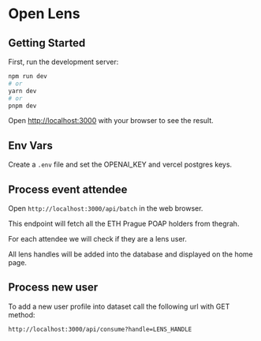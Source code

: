 # Open Lens

## Getting Started

First, run the development server:

```bash
npm run dev
# or
yarn dev
# or
pnpm dev
```

Open [http://localhost:3000](http://localhost:3000) with your browser to see the result.

## Env Vars

Create a `.env` file and set the OPENAI_KEY and vercel postgres keys.

## Process event attendee

Open `http://localhost:3000/api/batch` in the web browser.

This endpoint will fetch all the ETH Prague POAP holders from thegrah. 

For each attendee we will check if they are a lens user.

All lens handles will be added into the database and displayed on the home page.

## Process new user

To add a new user profile into dataset call the following url with GET method:

`http://localhost:3000/api/consume?handle=LENS_HANDLE`